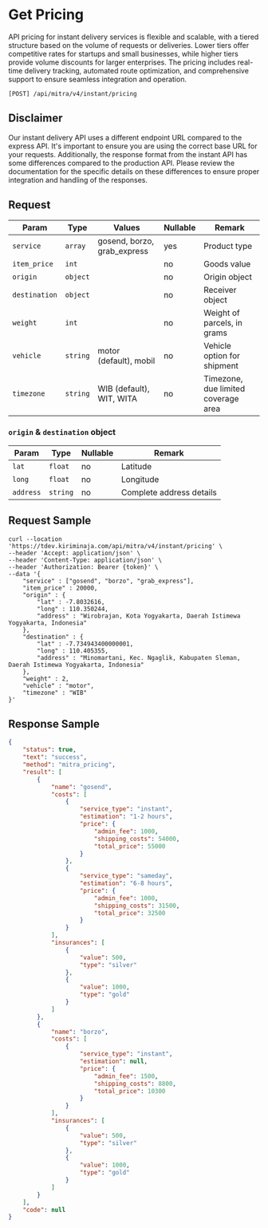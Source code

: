 # Get Pricing

API pricing for instant delivery services is flexible and scalable, with a tiered structure based on the volume of requests or deliveries. Lower tiers offer competitive rates for startups and small businesses, while higher tiers provide volume discounts for larger enterprises. The pricing includes real-time delivery tracking, automated route optimization, and comprehensive support to ensure seamless integration and operation.

```shell
[POST] /api/mitra/v4/instant/pricing
```

## Disclaimer
Our instant delivery API uses a different endpoint URL compared to the express API. It's important to ensure you are using the correct base URL for your requests. Additionally, the response format from the instant API has some differences compared to the production API. Please review the documentation for the specific details on these differences to ensure proper integration and handling of the responses.

## Request 
| Param         | Type     | Values                      | Nullable | Remark                              |
|---------------|----------|-----------------------------|----------|-------------------------------------|
| `service`     | `array`  | gosend, borzo, grab_express | yes      | Product type                        | 
| `item_price`  | `int`    |                             | no       | Goods value                         | 
| `origin`      | `object` |                             | no       | Origin object                       |
| `destination` | `object` |                             | no       | Receiver object                     |
| `weight`      | `int`    |                             | no       | Weight of parcels, in grams         | 
| `vehicle`     | `string` | motor (default), mobil      | no       | Vehicle option for shipment         | 
| `timezone`    | `string` | WIB (default), WIT, WITA    | no       | Timezone, due limited coverage area | 

### `origin` & `destination` object

| Param     | Type     | Nullable | Remark                   |
|-----------|----------|----------|--------------------------|
| `lat`     | `float`  | no       | Latitude                 |
| `long`    | `float`  | no       | Longitude                |
| `address` | `string` | no       | Complete address details |

## Request Sample

```shell
curl --location 'https://tdev.kiriminaja.com/api/mitra/v4/instant/pricing' \
--header 'Accept: application/json' \
--header 'Content-Type: application/json' \
--header 'Authorization: Bearer {token}' \
--data '{
    "service" : ["gosend", "borzo", "grab_express"],
    "item_price" : 20000,
    "origin" : {
        "lat" : -7.8032616,
        "long" : 110.350244,
        "address" : "Wirobrajan, Kota Yogyakarta, Daerah Istimewa Yogyakarta, Indonesia"
    },
    "destination" : {
        "lat" : -7.734943400000001,
        "long" : 110.405355,
        "address" : "Minomartani, Kec. Ngaglik, Kabupaten Sleman, Daerah Istimewa Yogyakarta, Indonesia"
    },
    "weight" : 2,
    "vehicle" : "motor",
    "timezone" : "WIB"
}'
```

## Response Sample

```json
{
	"status": true,
	"text": "success",
	"method": "mitra_pricing",
	"result": [
		{
			"name": "gosend",
			"costs": [
				{
					"service_type": "instant",
					"estimation": "1-2 hours",
					"price": {
						"admin_fee": 1000,
						"shipping_costs": 54000,
						"total_price": 55000
					}
				},
				{
					"service_type": "sameday",
					"estimation": "6-8 hours",
					"price": {
						"admin_fee": 1000,
						"shipping_costs": 31500,
						"total_price": 32500
					}
				}
			],
			"insurances": [
				{
					"value": 500,
					"type": "silver"
				},
				{
					"value": 1000,
					"type": "gold"
				}
			]
		},
		{
			"name": "borzo",
			"costs": [
				{
					"service_type": "instant",
					"estimation": null,
					"price": {
						"admin_fee": 1500,
						"shipping_costs": 8800,
						"total_price": 10300
					}
				}
			],
			"insurances": [
				{
					"value": 500,
					"type": "silver"
				},
				{
					"value": 1000,
					"type": "gold"
				}
			]
		}
	],
	"code": null
}
```
